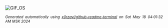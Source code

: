<div align="justify">
<picture>
    <source media="(prefers-color-scheme: dark)" srcset="https://i.ibb.co/Y2vP77W/output-gif.gif">
    <source media="(prefers-color-scheme: light)" srcset="https://i.ibb.co/Y2vP77W/output-gif.gif">
    <img alt="GIF_OS" src="https://i.ibb.co/Y2vP77W/output-gif.gif">
</picture>

<sub><i>Generated automatically using [x0rzavi/github-readme-terminal](https://github.com/x0rzavi/github-readme-terminal) on Sat May 18 04:01:32 AM MSK 2024</i></sub>

</div>

<!-- Image deletion URL: https://ibb.co/H7mBDD2/fffd692f589e0d4f2cac1c1e68ac2b34 -->